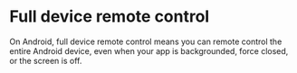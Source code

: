 # Full device remote control

On Android, full device remote control means you can remote control the entire Android device, even when your app is backgrounded, force closed, or the screen is off.

